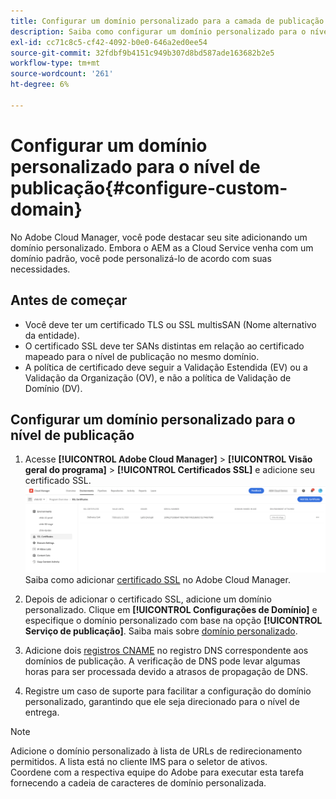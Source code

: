 ```yaml
---
title: Configurar um domínio personalizado para a camada de publicação
description: Saiba como configurar um domínio personalizado para o nível de publicação no Adobe Cloud Manager.
exl-id: cc71c8c5-cf42-4092-b0e0-646a2ed0ee54
source-git-commit: 32fdbf9b4151c949b307d8bd587ade163682b2e5
workflow-type: tm+mt
source-wordcount: '261'
ht-degree: 6%

---
```


# Configurar um domínio personalizado para o nível de publicação{#configure-custom-domain}

No Adobe Cloud Manager, você pode destacar seu site adicionando um domínio personalizado. Embora o AEM as a Cloud Service venha com um domínio padrão, você pode personalizá-lo de acordo com suas necessidades.

## Antes de começar

* Você deve ter um certificado TLS ou SSL multisSAN (Nome alternativo da entidade).
* O certificado SSL deve ter SANs distintas em relação ao certificado mapeado para o nível de publicação no mesmo domínio.
* A política de certificado deve seguir a Validação Estendida (EV) ou a Validação da Organização (OV), e não a política de Validação de Domínio (DV).


## Configurar um domínio personalizado para o nível de publicação

1. Acesse **[!UICONTROL Adobe Cloud Manager]** > **[!UICONTROL Visão geral do programa]** > **[!UICONTROL Certificados SSL]** e adicione seu certificado SSL.
   ![imagem](/help/assets/assets/ssl-certificate.png)
Saiba como adicionar [certificado SSL](/help/implementing/cloud-manager/managing-ssl-certifications/add-ssl-certificate.md) no Adobe Cloud Manager.

1. Depois de adicionar o certificado SSL, adicione um domínio personalizado. Clique em **[!UICONTROL Configurações de Domínio]** e especifique o domínio personalizado com base na opção **[!UICONTROL Serviço de publicação]**.
Saiba mais sobre [domínio personalizado](/help/implementing/cloud-manager/custom-domain-names/add-custom-domain-name.md).

1. Adicione dois [registros CNAME](/help/implementing/cloud-manager/custom-domain-names/add-custom-domain-name.md) no registro DNS correspondente aos domínios de publicação.
A verificação de DNS pode levar algumas horas para ser processada devido a atrasos de propagação de DNS.

1. Registre um caso de suporte para facilitar a configuração do domínio personalizado, garantindo que ele seja direcionado para o nível de entrega.

>[!NOTE]
>
>Adicione o domínio personalizado à lista de URLs de redirecionamento permitidos. A lista está no cliente IMS para o seletor de ativos.<br>Coordene com a respectiva equipe do Adobe para executar esta tarefa fornecendo a cadeia de caracteres de domínio personalizada.
